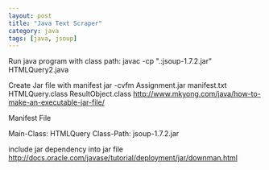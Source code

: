 ```yaml
---
layout: post
title: "Java Text Scraper"
category: java
tags: [java, jsoup]
---
```

Run java program with class path:
javac -cp ".:jsoup-1.7.2.jar" HTMLQuery2.java

Create Jar file with manifest
jar -cvfm Assignment.jar manifest.txt HTMLQuery.class ResultObject.class
http://www.mkyong.com/java/how-to-make-an-executable-jar-file/


Manifest File

Main-Class: HTMLQuery
Class-Path: jsoup-1.7.2.jar


include jar dependency into jar file
http://docs.oracle.com/javase/tutorial/deployment/jar/downman.html
